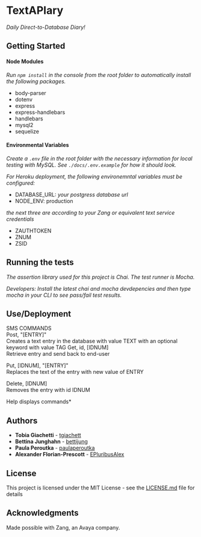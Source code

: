 # TextAPIary

*Daily Direct-to-Database Diary!*

## Getting Started

#### Node Modules

*Run `npm install` in the console from the root folder to automatically install the following packages.*

* body-parser
* dotenv
* express
* express-handlebars
* handlebars
* mysql2
* sequelize

#### Environmental Variables

*Create a `.env` file in the root folder with the necessary information for local testing with MySQL. See `./docs/.env.example` for how it should look.*

*For Heroku deployment, the following environemntal variables must be configured:*

* DATABASE_URL: *your postgress database url*
* NODE_ENV: production

*the next three are according to your Zang or equivalent text service credentials*
* ZAUTHTOKEN
* ZNUM
* ZSID

## Running the tests

*The assertion library used for this project is Chai. The test runner is Mocha.*

*Developers: Install the latest chai and mocha devdepencies and then type mocha in your CLI to see pass/fail test results.*

## Use/Deployment
 
SMS COMMANDS  
Post, "[ENTRY]"  
  Creates a text entry in the database with value TEXT with an optional keyword with value TAG
Get, id, [IDNUM]    
  Retrieve entry and send back to end-user
  
Put, [IDNUM], "[ENTRY]"  
  Replaces the text of the entry with new value of ENTRY
  
Delete, [IDNUM]  
  Removes the entry with id IDNUM  
  
Help
  displays commands*


## Authors

* **Tobia Giachetti** - [tgiachett](https://github.com/tgiachett)
* **Bettina Junghahn** - [bettijung](https://github.com/bettijung)
* **Paula Peroutka** - [paulaperoutka](https://github.com/paulaperoutka)
* **Alexander Florian-Prescott** - [EPluribusAlex](https://github.com/EPluribusAlex)

## License

This project is licensed under the MIT License - see the [LICENSE.md](LICENSE.md) file for details

## Acknowledgments

Made possible with Zang, an Avaya company.
